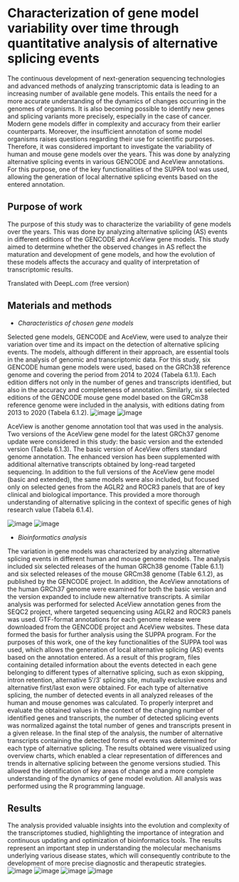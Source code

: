 # Characterization of gene model variability over time through quantitative analysis of alternative splicing events
The continuous development of next-generation sequencing technologies and advanced methods of analyzing transcriptomic data is leading to an increasing number of available gene models. This entails the need for a more accurate understanding of the dynamics of changes occurring in the genomes of organisms. It is also becoming possible to identify new genes and splicing variants more precisely, especially in the case of cancer. Modern gene models differ in complexity and accuracy from their earlier counterparts. Moreover, the insufficient annotation of some model organisms raises questions regarding their use for scientific purposes. Therefore, it was considered important to investigate the variability of human and mouse gene models over the years. This was done by analyzing alternative splicing events in various GENCODE and AceView annotations. For this purpose, one of the key functionalities of the SUPPA tool was used, allowing the generation of local alternative splicing events based on the entered annotation. 

## Purpose of work
The purpose of this study was to characterize the variability of gene models over the years. This was done by analyzing alternative splicing (AS) events in different editions of the GENCODE and AceView gene models. This study aimed to determine whether the observed changes in AS reflect the maturation and development of gene models, and how the evolution of these models affects the accuracy and quality of interpretation of transcriptomic results.

Translated with DeepL.com (free version)

## Materials and methods
- *Characteristics of chosen gene models*
  
Selected gene models, GENCODE and AceView, were used to analyze their variation over time and its impact on the detection of alternative splicing events. The models, although different in their approach, are essential tools in the analysis of genomic and transcriptomic data. For this study, six GENCODE human gene models were used, based on the GRCh38 reference genome and covering the period from 2014 to 2024 (Tabela 6.1.1). Each edition differs not only in the number of genes and transcripts identified, but also in the accuracy and completeness of annotation. Similarly, six selected editions of the GENCODE mouse gene model based on the GRCm38 reference genome were included in the analysis, with editions dating from 2013 to 2020 (Tabela 6.1.2).
![image](https://github.com/user-attachments/assets/5fb8aaa8-5fe7-44c3-9c7d-83567df88f94)
![image](https://github.com/user-attachments/assets/43470ec0-af83-4e1c-9e91-143f97fba5f5)

AceView is another genome annotation tool that was used in the analysis. Two versions of the AceView gene model for the latest GRCh37 genome update were considered in this study: the basic version and the extended version (Tabela 6.1.3). The basic version of AceView offers standard genome annotation. The enhanced version has been supplemented with additional alternative transcripts obtained by long-read targeted sequencing. In addition to the full versions of the AceView gene model (basic and extended), the same models were also included, but focused only on selected genes from the AGLR2 and ROCR3 panels that are of key clinical and biological importance. This provided a more thorough understanding of alternative splicing in the context of specific genes of high research value (Tabela 6.1.4).

![image](https://github.com/user-attachments/assets/b4029669-647b-46c0-a891-f8d35a28e409)
![image](https://github.com/user-attachments/assets/cf392986-8fdc-4b1b-983e-bf00d4b19a50)


- *Bioinformatics analysis*

The variation in gene models was characterized by analyzing alternative splicing events in different human and mouse genome models. The analysis included six selected releases of the human GRCh38 genome (Table 6.1.1) and six selected releases of the mouse GRCm38 genome (Table 6.1.2), as published by the GENCODE project. In addition, the AceView annotations of the human GRCh37 genome were examined for both the basic version and the version expanded to include new alternative transcripts. A similar analysis was performed for selected AceView annotation genes from the SEQC2 project, where targeted sequencing using AGLR2 and ROCR3 panels was used. GTF-format annotations for each genome release were downloaded from the GENCODE project and AceView websites. These data formed the basis for further analysis using the SUPPA program. For the purposes of this work, one of the key functionalities of the SUPPA tool was used, which allows the generation of local alternative splicing (AS) events based on the annotation entered. As a result of this program, files containing detailed information about the events detected in each gene belonging to different types of alternative splicing, such as exon skipping, intron retention, alternative 5′/3′ splicing site, mutually exclusive exons and alternative first/last exon were obtained. For each type of alternative splicing, the number of detected events in all analyzed releases of the human and mouse genomes was calculated. To properly interpret and evaluate the obtained values in the context of the changing number of identified genes and transcripts, the number of detected splicing events was normalized against the total number of genes and transcripts present in a given release. In the final step of the analysis, the number of alternative transcripts containing the detected forms of events was determined for each type of alternative splicing. The results obtained were visualized using overview charts, which enabled a clear representation of differences and trends in alternative splicing between the genome versions studied. This allowed the identification of key areas of change and a more complete understanding of the dynamics of gene model evolution. All analysis was performed using the R programming language. 

## Results
The analysis provided valuable insights into the evolution and complexity of the transcriptomes studied, highlighting the importance of integration and continuous updating and optimization of bioinformatics tools. The results represent an important step in understanding the molecular mechanisms underlying various disease states, which will consequently contribute to the development of more precise diagnostic and therapeutic strategies. 
![image](https://github.com/user-attachments/assets/7fca58df-0fd7-47da-ae44-b5f3fb223515)
![image](https://github.com/user-attachments/assets/0198fa06-0d39-45e6-a5df-53ad12aba135)
![image](https://github.com/user-attachments/assets/1c2615a9-b8e6-49ba-b1dd-fe7c9fdbd843)
![image](https://github.com/user-attachments/assets/3fa34691-2e3f-4208-8971-9ab12e41d6bd)




